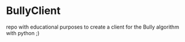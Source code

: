 # BullyClient
repo with educational purposes to create a client for the Bully algorithm with python ;)
